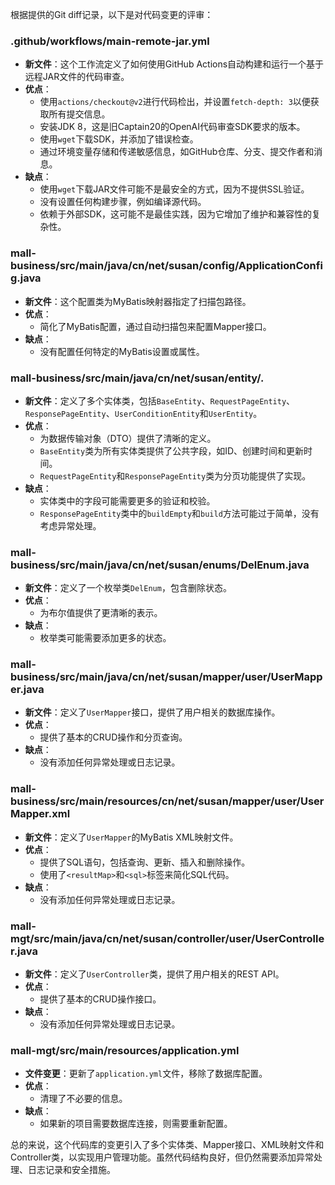 根据提供的Git diff记录，以下是对代码变更的评审：

### .github/workflows/main-remote-jar.yml
- **新文件**：这个工作流定义了如何使用GitHub Actions自动构建和运行一个基于远程JAR文件的代码审查。
- **优点**：
  - 使用`actions/checkout@v2`进行代码检出，并设置`fetch-depth: 3`以便获取所有提交信息。
  - 安装JDK 8，这是旧Captain20的OpenAI代码审查SDK要求的版本。
  - 使用`wget`下载SDK，并添加了错误检查。
  - 通过环境变量存储和传递敏感信息，如GitHub仓库、分支、提交作者和消息。
- **缺点**：
  - 使用`wget`下载JAR文件可能不是最安全的方式，因为不提供SSL验证。
  - 没有设置任何构建步骤，例如编译源代码。
  - 依赖于外部SDK，这可能不是最佳实践，因为它增加了维护和兼容性的复杂性。

### mall-business/src/main/java/cn/net/susan/config/ApplicationConfig.java
- **新文件**：这个配置类为MyBatis映射器指定了扫描包路径。
- **优点**：
  - 简化了MyBatis配置，通过自动扫描包来配置Mapper接口。
- **缺点**：
  - 没有配置任何特定的MyBatis设置或属性。

### mall-business/src/main/java/cn/net/susan/entity/*.*
- **新文件**：定义了多个实体类，包括`BaseEntity`、`RequestPageEntity`、`ResponsePageEntity`、`UserConditionEntity`和`UserEntity`。
- **优点**：
  - 为数据传输对象（DTO）提供了清晰的定义。
  - `BaseEntity`类为所有实体类提供了公共字段，如ID、创建时间和更新时间。
  - `RequestPageEntity`和`ResponsePageEntity`类为分页功能提供了实现。
- **缺点**：
  - 实体类中的字段可能需要更多的验证和校验。
  - `ResponsePageEntity`类中的`buildEmpty`和`build`方法可能过于简单，没有考虑异常处理。

### mall-business/src/main/java/cn/net/susan/enums/DelEnum.java
- **新文件**：定义了一个枚举类`DelEnum`，包含删除状态。
- **优点**：
  - 为布尔值提供了更清晰的表示。
- **缺点**：
  - 枚举类可能需要添加更多的状态。

### mall-business/src/main/java/cn/net/susan/mapper/user/UserMapper.java
- **新文件**：定义了`UserMapper`接口，提供了用户相关的数据库操作。
- **优点**：
  - 提供了基本的CRUD操作和分页查询。
- **缺点**：
  - 没有添加任何异常处理或日志记录。

### mall-business/src/main/resources/cn/net/susan/mapper/user/UserMapper.xml
- **新文件**：定义了`UserMapper`的MyBatis XML映射文件。
- **优点**：
  - 提供了SQL语句，包括查询、更新、插入和删除操作。
  - 使用了`<resultMap>`和`<sql>`标签来简化SQL代码。
- **缺点**：
  - 没有添加任何异常处理或日志记录。

### mall-mgt/src/main/java/cn/net/susan/controller/user/UserController.java
- **新文件**：定义了`UserController`类，提供了用户相关的REST API。
- **优点**：
  - 提供了基本的CRUD操作接口。
- **缺点**：
  - 没有添加任何异常处理或日志记录。

### mall-mgt/src/main/resources/application.yml
- **文件变更**：更新了`application.yml`文件，移除了数据库配置。
- **优点**：
  - 清理了不必要的信息。
- **缺点**：
  - 如果新的项目需要数据库连接，则需要重新配置。

总的来说，这个代码库的变更引入了多个实体类、Mapper接口、XML映射文件和Controller类，以实现用户管理功能。虽然代码结构良好，但仍然需要添加异常处理、日志记录和安全措施。